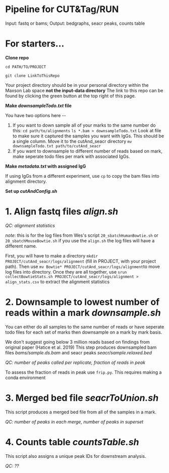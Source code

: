# Pipeline for CUT&Tag/RUN
Input: fastq or bams; Output: bedgraphs, seacr peaks, counts table

# For starters...

**Clone repo**
  
  `cd PATH/TO/PROJECT`
  
  `git clone LinkToThisRepo`

  Your project directory should be in your personal directory within the Maxson Lab space **not the input-data directory**
  The link to this repo can be found by clicking the green button at the top right of this page.

**Make *downsampleTodo.txt* file**
  
  You have two options here --
  1. If you want to down sample all of your marks to the same number do this:
    `cd path/to/alignments`
    `ls *.bam > downsampleTodo.txt`
    Look at file to make sure it captured the samples you want with IgGs. This should be a single column.
    Move it to the cutAnd_seacr directory
    `mv downsampleTodo.txt path/to/cutAnd_seacr`
  2. If you want to downsample to different number of reads based on mark, make seperate todo files per mark with associated IgGs.

**Make *metadata.txt* with assigned IgG**

  If using IgGs from a different experiment, use `cp` to copy the bam files into alignment directory. 

**Set up *cutAndConfig.sh***

# 1. Align fastq files *align.sh*

*QC: alignment statistics* 
  
  *note*: this is for the log files from Wes's script `20_sbatchHumanBowtie.sh` or `20_sbatchMouseBowtie.sh` if you use the `align.sh` the log files will have a different name.
  
  First, you will have to make a directory `mkdir PROJECT/cutAnd_seacr/logs/alignment` (fill in PROJECT, with your project path). Then use `mv Bowtie* PROJECT/cutAnd_seacr/logs/alignment`to move log files into directory. Once they are all together, use `srun collectBowtieStats.sh PROJECT/cutAnd_seacr/logs/alignment > align_stats.csv` to extract the alignment statistics

# 2. Downsample to lowest number of reads within a mark *downsample.sh*
  
  You can either do all samples to the same number of reads or have seperate todo files for each set of marks then downsample on a mark by mark basis.
  
  We don't suggest going below 3 million reads based on findings from original paper (Hatice et al. 2019)
  This step produces downsampled bam files *bams/sample.ds.bam* and seacr peaks *seacr/sample.relaxed.bed*

*QC: number of peaks called per replicate, fraction of reads in peak*

  To assess the fraction of reads in peak use `frip.py`. This requires making a conda environment
  
# 3. Merged bed file *seacrToUnion.sh*

 This script produces a merged bed file from all of the samples in a mark.
  
*QC: number of peaks in each merge, number of peaks in superset*  

# 4. Counts table *countsTable.sh*

  This script also assigns a unique peak IDs for downstream analysis.
  
 *QC: ??* 
